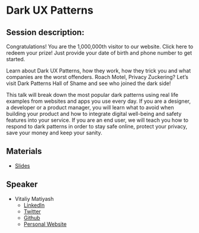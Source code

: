 # Dark UX Patterns

## Session description:

Congratulations! You are the 1,000,000th visitor to our website. Click here to redeem your prize! Just provide your date of birth and phone number to get started.

Learn about Dark UX Patterns, how they work, how they trick you and what companies are the worst offenders. Roach Motel, Privacy Zuckering? Let’s visit Dark Patterns Hall of Shame and see who joined the dark side!

This talk will break down the most popular dark patterns using real life examples from websites and apps you use every day. If you are a designer, a developer or a product manager, you will learn what to avoid when building your product and how to integrate digital well-being and safety features into your service. If you are an end user, we will teach you how to respond to dark patterns in order to stay safe online, protect your privacy, save your money and keep your sanity.

## Materials
- [Slides](https://bit.ly/dark-ux-patterns)

## Speaker
- Vitaliy Matiyash
  - [LinkedIn](www.linkedin.com/in/vitaliymatiyash/)
  - [Twitter](twitter.com/VitaliyMatiyash)
  - [Github](https://github.com/vitaluha)
  - [Personal Website](www.vitaliymatiyash.com)